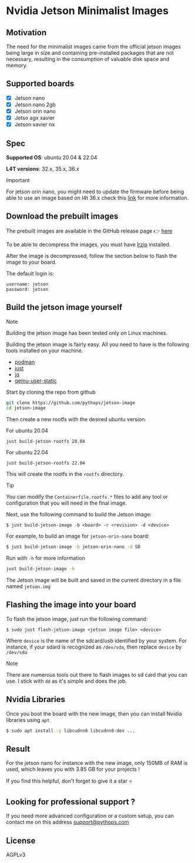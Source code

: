 # Nvidia Jetson Minimalist Images

## Motivation

The need for the minimalist images came from the official jetson images being large in size and containing pre-installed packages that are not necessary, resulting in the consumption of valuable disk space and memory.

## Supported boards

- [x] Jetson nano
- [x] Jetson nano 2gb
- [x] Jetson orin nano
- [x] Jetso agx xavier
- [x] Jetson xavier nx

## Spec

**Supported OS**: ubuntu 20.04 & 22.04

**L4T versions**: 32.x, 35.x, 36.x

> [!IMPORTANT]
> For jetson orin nano, you might need to update the firmware before being able to use an image based on l4t 36.x
> check this [link](https://www.jetson-ai-lab.com/initial_setup_jon.html) for more information.

## Download the prebuilt images

The prebuilt images are available in the GitHub release page 👉 [here](https://github.com/pythops/jetson-image/releases)

To be able to decompress the images, you must have [lrzip](https://github.com/ckolivas/lrzip) installed.

After the image is decompressed, follow the section below to flash the image to your board.

The default login is:

```
username: jetson
password: jetson
```

## Build the jetson image yourself

> [!NOTE]
> Building the jetson image has been tested only on Linux machines.

Building the jetson image is fairly easy. All you need to have is the following tools installed on your machine.

- [podman](https://github.com/containers/podman)
- [just](https://github.com/casey/just)
- [jq](https://github.com/stedolan/jq)
- [qemu-user-static]()

Start by cloning the repo from github

```bash
git clone https://github.com/pythops/jetson-image
cd jetson-image
```

Then create a new rootfs with the desired ubuntu version.

For ubuntu 20.04

```
just build-jetson-rootfs 20.04
```

For ubuntu 22.04

```
just build-jetson-rootfs 22.04
```

This will create the rootfs in the `rootfs` directory.

> [!TIP]
> You can modify the `Containerfile.rootfs.*` files to add any tool or configuration that you will need in the final image.

Next, use the following command to build the Jetson image:

```
$ just build-jetson-image -b <board> -r <revision> -d <device>
```

For example, to build an image for `jetson-orin-nano` board:

```bash
$ just build-jetson-image -b jetson-orin-nano -d SD
```

Run with `-h` for more information

```bash
just build-jetson-image -h
```

The Jetson image will be built and saved in the current directory in a file named `jetson.img`

## Flashing the image into your board

To flash the jetson image, just run the following command:

```
$ sudo just flash-jetson-image <jetson image file> <device>
```

Where `device` is the name of the sdcard/usb identified by your system.
For instance, if your sdard is recognized as `/dev/sda`, then replace `device` by `/dev/sda`

> [!NOTE]
> There are numerous tools out there to flash images to sd card that you can use. I stick with `dd` as it's simple and does the job.

## Nvidia Libraries

Once you boot the board with the new image, then you can install Nvidia libraries using `apt`

```bash
$ sudo apt install -y libcudnn8 libcudnn8-dev ...
```

## Result

For the jetson nano for instance with the new image, only 150MB of RAM is used, which leaves you with 3.85 GB for your projects !

If you find this helpful, don't forget to give it a star ⭐

## Looking for professional support ?

If you need more advanced configuration or a custom setup, you can contact me on this address support@pythops.com

## License

AGPLv3
